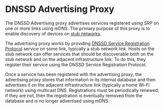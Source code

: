 # DNSSD Advertising Proxy

The DNSSD Advertising proxy advertises services registered using SRP on one or more links using mDNS. The primary purpose of this proxy is to enable discovery of devices on [stub networks](https://tools.ietf.org/html/draft-lemon-stub-networks-ps-00).

The advertising proxy works by providing [DNSSD Service Registration Protocol](https://datatracker.ietf.org/doc/draft-ietf-dnssd-srp/) service on some link, typically a stub network link. Hosts on the stub network can offer services that should be discoverable both on the stub network and on the adjacent infrastructure link. To do this, they register their service using the DNSSD Service Registration Protocol.

Once a service has been registered with the advertising proxy, the advertising proxy stores that information in its internal database and then advertises it on the adjacent infrastructure link (typically a home Wi-Fi network) using multicast DNS. Registrations must be periodically renewed; if they are not, then the registration is eventually removed from the database and is no longer advertised using mDNS.
